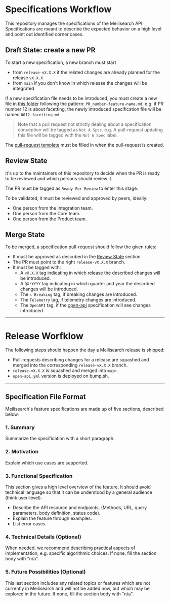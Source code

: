 # Specifications Workflow

This repository manages the specifications of the Meilisearch API. Specifications are meant to describe the expected behavior on a high level and point out identified corner cases.

## Draft State: create a new PR

To start a new specification, a new branch must start
- from `release-vX.X.X` if the related changes are already planned for the release `vX.X.X`
- from `main` if you don't know in which release the changes will be integrated

If a new specification file needs to be introduced, you must create a new file in [this folder](https://github.com/meilisearch/specifications/tree/main/text) following the pattern: `PR_number-feature-name.md`. e.g. if PR number 12 is about facetting, the newly introduced specification file will be named `0012-facetting.md`.

> Note that a pull request not strictly dealing about a specification conception will be tagged as `Not A Spec`. e.g. A pull-request updating this file will be tagged with the `Not A Spec` label.

The [pull-request template](pull_request_template.md) must be filled in when the pull-request is created.

## Review State

It's up to the maintainers of this repository to decide when the PR is ready to be reviewed and which persons should review it.

The PR must be tagged as `Ready For Review` to enter this stage.

To be validated, it must be reviewed and approved by peers, ideally:

- One person from the Integration team.
- One person from the Core team.
- One person from the Product team.

## Merge State

To be merged, a specification pull-request should follow the given rules:

- It must be approved as described in the [Review State](#review-state) section.
- The PR must point to the right `release-vX.X.X` branch.
- It must be tagged with:
  - A `vX.X.X` tag indicating in which release the described changes will be introduced.
  - A `QX:YYYY` tag indicating in which quarter and year the described changes will be introduced.
  - The `⚠ Breaking` tag, if breaking changes are introduced.
  - The `Telemetry` tag, if telemetry changes are introduced.
  - The `OpenAPI` tag, if the [open-api](open-api.yaml) specification will see changes introduced.

---

# Release Worfklow

The following steps should happen the day a Meilisearch release is shipped:

- Pull-requests describing changes for a release are squashed and merged into the corresponding `release-vX.X.X` branch.
- `release-vX.X.X` is squashed and merged into `main`.
- `open-api.yml` version is deployed on bump.sh.

---

## Specification File Format

Meilisearch's feature specifications are made up of five sections, described below.

### 1. Summary

Summarize the specification with a short paragraph.

### 2. Motivation

Explain which use cases are supported.

### 3. Functional Specification

This section gives a high level overview of the feature. It should avoid technical language so that it can be understood by a general audience (think user-level).

- Describe the API resource and endpoints. (Methods, URL, query parameters, body definition, status code).
- Explain the feature through examples.
- List error cases.

### 4. Technical Details (Optional)

When needed, we recommend describing practical aspects of implementation, e.g. specific algorithmic choices. If none, fill the section body with "n/a".

### 5. Future Possibilities (Optional)

This last section includes any related topics or features which are not currently in Meilisearch and will not be added now, but which may be explored in the future. If none, fill the section body with "n/a".
